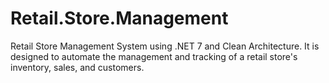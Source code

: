 # Retail.Store.Management
Retail Store Management System using .NET 7 and Clean Architecture. It is designed to automate the management and tracking of a retail store's inventory, sales, and customers.
